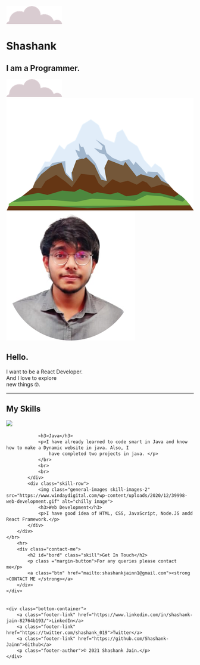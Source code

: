 <!DOCTYPE html>
<html lang="en">

<head>
    <meta charset="UTF-8">
    <meta name="viewport" content="width=device-width, initial-scale=1.0">
    <link rel="stylesheet" href="style.css">
    <link rel="icon" href="favicon.ico">
    <link href="https://fonts.googleapis.com/css?family=Merriweather|Montserrat|Sacramento&display=swap"
        rel="stylesheet">
    <title>Shashank Jain</title>
</head>
<body>
    <div class="top-container">
        <img class="top-cloud" src="images/cloud.png" alt="cloud image">
        <h1>Shashank</h1>
        <h2>I am a Programmer.</h2>
        <img class="bottom-cloud" src="images/cloud.png" alt="cloud image">
        <img src="images/mountain.png" alt="mountain image">
        <div class="mount"></div>
    </div>
    <div class="middle-container">
        <div class="profile">
            <img class="general-images image-shank" src="images/shashank-modified.png" alt="Shashank's Image">
            <h2>Hello.</h2>
            <p class="profile-p">I want to be a React Developer.<br>And I love to explore <br> new things 🤓.
            </p>
        </div>
        <hr>
        <div class="skills">
            <h2 id="bord" class="skill">My Skills</h2>
            <div class="skill-row">
                <img class="general-images skill-images-1" src="https://codingwithjbvt.files.wordpress.com/2018/06/java-gif.gif?w=244&zoom=2">
               
                <h3>Java</h3>
                <p>I have already learned to code smart in Java and know how to make a Dynamic website in java. Also, I
                    have completed two projects in java. </p>
                </br>
                <br>
                <br>
            </div>
            <div class="skill-row">
                <img class="general-images skill-images-2" src="https://www.windaydigital.com/wp-content/uploads/2020/12/39998-web-development.gif" alt="chilly image">
                <h3>Web Development</h3>
                <p>I have good idea of HTML, CSS, JavaScript, Node.JS andd React Framework.</p>
            </div>
        </div>
    </br>
        <hr>
        <div class="contact-me">
            <h2 id="bord" class="skill">Get In Touch</h2>
            <p class ="margin-button">For any queries please contact me</p>
            <a class="btn" href="mailto:shashankjainn1@gmail.com"><strong >CONTACT ME </strong></a>
        </div>
    </div>


    <div class="bottom-container">
        <a class="footer-link" href="https://www.linkedin.com/in/shashank-jain-82764b193/">LinkedIn</a>
        <a class="footer-link" href="https://twitter.com/shashank_019">Twitter</a>
        <a class="footer-link" href="https://github.com/Shashank-Jainn">Github</a>
        <p class="footer-author">© 2021 Shashank Jain.</p>
    </div>

</body>

</html>

